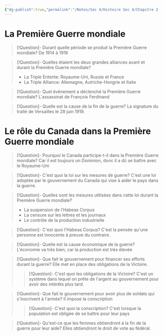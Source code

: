 ```yaml
---
{"dg-publish":true,"permalink":"/Notes/Sec 4/Histoire Sec 4/Chapitre 2：Les nationalismes et l'autonomie du Canada (1896 - 1945)/Dossier 2：La Première Guerre mondiale (1914-1918)/"}
---
```



# La Première Guerre mondiale

>[!Question]- Durant quelle période se produit la Première Guerre mondiale?
>De 1914 à 1918

>[!Question]- Quelles étaient les deux grandes alliances avant et durant la Première Guerre mondiale?
>- La Triple Entente: Royaume-Uni, Russie et France
>- La Triple Alliance: Allemagne, Autriche-Hongrie et Italie

>[!Question]- Quel évènement a déclenché la Première Guerre mondiale?
>L'assassinat de François Ferdinand

>[!Question]- Quelle est la cause de la fin de la guerre?
>La signature du traité de Versailles le 28 juin 1919.


# Le rôle du Canada dans la Première Guerre mondiale

>[!Question]- Pourquoi le Canada participe-t-il dans la Première Guerre mondiale?
>Car il est toujours un Dominion, donc il a dû se battre avec le Royaume-Uni

>[!Question]- C'est quoi la loi sur les mesures de guerre?
>C'est une loi adoptée par le gouvernement du Canada qui vise à aider le pays dans la guerre.

>[!Question]- Quelles sont les mesures utilisées dans cette loi durant la Première Guerre mondiale?
>- La suspension de l'Habeas Corpus
>- La censure sur les lettres et les journaux
>- Le contrôle de la production industrielle

>[!Question]- C'est quoi l'Habeas Corpus?
>C'est la pensée qu'une personne est innocente à preuve du contraire.


>[!Question]- Quelle est la cause économique de la guerre?
>L'économie va très bien, car la production est très élevée

>[!Question]- Que fait le gouvernement pour financer ses efforts durant la guerre?
>Elle met en place des obligations de la Victoire.
>>[!Question]- C'est quoi les obligations de la Victoire?
>>C'est un système dans lequel on prête de l'argent au gouvernement pour avoir des intérêts plus tard.

>[!Question]- Que fait le gouvernement pour avoir plus de soldats qui s'inscrivent à l'armée?
>Il impose la conscription
>>[!Question]- C'est quoi la conscription?
>>C'est lorsque la population est obligée de se battre pour leur pays

>[!Question]- Qu'est-ce que les femmes obtiendront à la fin de la guerre pour leur aide?
>Elles obtiendront le droit de vote au fédéral.

